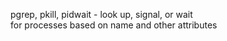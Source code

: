 pgrep, pkill, pidwait - look up, signal, or wait  
for processes based on name and other attributes  
